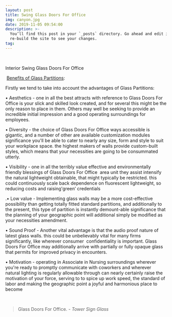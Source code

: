 ```yaml
---
layout: post
title: Swing Glass Doors For Office
img: canyon.jpg
date: 2019-11-05 09:54:00
description: >-
  You’ll find this post in your `_posts` directory. Go ahead and edit it and
  re-build the site to see your changes.
tag:
---
```


&nbsp;

Interior Swing Glass Doors For Office&nbsp;

&nbsp;[Benefits of Glass Partitions](https://t.umblr.com/redirect?z=https%3A%2F%2Fwww.youtube.com%2Fwatch%3Fv%3DfoIE4QVdwDw&amp;t=YmQyMDM5YTc3OTJlODc0ZTkyOGY4YTEyMTVmOGFkZmNmN2UzMjdiNSw0R3lYVkthQg%3D%3D&amp;b=t%3ADdou8xnhFf9_qrZB5yOE0A&amp;p=https%3A%2F%2Fofficeglasspartitioninstallation.tumblr.com%2Fpost%2F174396534930%2Fstandard-office-partitions-or-glass-partitions&amp;m=1)\:

Firstly we tend to take into account the advantages of Glass Partitions:

• Aesthetics - one in all the best attracts with reference to Glass Doors For Office is your slick and skilled look created, and for several this might be the only reason to place in them. Others may well be seeking to provide an incredible initial impression and a good operating surroundings for employees.

• Diversity - the choice of Glass Doors For Office ways accessible is gigantic, and a number of other are available customization modules significance you'll be able to cater to nearly any size, form and style to suit your workplace space. the highest makers of walls provide custom-built styles, which means that your necessities are going to be consummated utterly.

• Visibility - one in all the terribly value effective and environmentally friendly blessings of Glass Doors For Office &nbsp;area unit they assist intensify the natural lightweight obtainable, that might typically be restricted. this could continuously scale back dependence on fluorescent lightweight, so reducing costs and raising'green’ credentials

.• Low value - Implementing glass walls may be a more cost-effective possibility than getting totally fitted standard partitions, and additionally to the present, this type of partition is instantly demount-able significance that the planning of your geographic point will additional simply be modified as your necessities amendment.

• Sound Proof - Another vital advantage is that the audio proof nature of latest glass walls. this could be unbelievably vital for many firms significantly, like wherever consumer&nbsp; confidentiality is important. Glass Doors For Office may additionally arrive with partially or fully opaque glass that permits for improved privacy in encounters.

• Motivation - operating in Associate in Nursing surroundings wherever you're ready to promptly communicate with coworkers and wherever natural lighting is regularly allowable through can nearly certainly raise the motivation of your force, serving to to spice up work speed, the standard of labor and making the geographic point a joyful and harmonious place to become

&nbsp;

> Glass Doors For Office. <cite>- Tower Sign Glass</cite>

&nbsp;